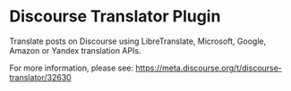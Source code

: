 # Discourse Translator Plugin

Translate posts on Discourse using LibreTranslate, Microsoft, Google, Amazon or Yandex translation APIs.

For more information, please see: https://meta.discourse.org/t/discourse-translator/32630
